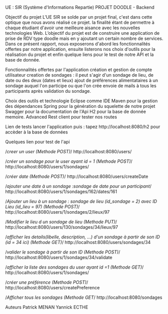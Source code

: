UE : SIR (Système d'Informations Repartie)
PROJET DOODLE - Backend

Objectif du projet 
L'UE SIR se solde par un projet final, c'est dans cette optique que nous avons réalisé ce projet.
la finalité étant de permettre à chaque étudiant d'avoir une meilleure aisance avec les nouvelles technologies Web.
L’objectif du projet est de construire une application de prise de RDV type doodle mais en y ajoutant un certain nombre de services.
Dans ce présent rapport, nous exposerons d'abord les fonctionnalités offertes par notre application, ensuite listerons nos choix d'outils
pour la réalisation du projet et enfin quelque liens pour le test de notre API et la base de donnée.


Fonctionnalités offertes par l'application
création et gestion de compte utilisateur
creation de sondages : il peut s'agir d'un sondage de lieu, de date ou des deux (dates et lieux)
ajout de préférences alimentataires à un sondage auquel l'on participe ou que l'on crée
envoie de mails à tous les participants après validation du sondage.

Choix des outils et technologie
Eclipse comme IDE
Maven pour la gestion des dépendances
Spring pour la génération du squelette de notre projet
Swagger pour la documentation de l'Api 
H2 pour la base de donnée memoire.
Advanced Rest client pour tester nos routes

Lien de tests
lancer l'application puis :
tapez http://localhost:8080/h2 pour accèder à la base de données 

Quelques lien pour test de l'api

/*creer un  user (Methode POST)*/
http://localhost:8080/users/

/*créer un sondage pour le user ayant id = 1 (Methode POST)*/
http://localhost:8080/users/1/sondages/

/*créer date (Methode POST)*/
http://localhost:8080/users/createDate

/*ajouter une date à un sondage :sondage de date pour un participant*/
http://localhost:8080/users/1/sondages/162/dates/161

/*Ajouter un lieu à un sondage : sondage de lieu (id_sondage = 2) avec ID Lieu (id_lieu = 97) (Methode POST)*/
http://localhost:8080/users/1/sondages/2/lieux/97

/*Modifier le lieu d un sondage de lieu (Methode PUT)*/
http://localhost:8080/users/130/sondages/34/lieux/97

/*afficher les details(libelle, description, ...) d'un sondage à partir de son ID (id = 34 ici) (Methode GET)*/
http://localhost:8080/users/sondages/34

/*valider le sondage à partir de son ID (Methode POST)*/
http://localhost:8080/users/1/sondages/34/validate

/*afficher la liste des sondages du user ayant id =1 (Methode GET)*/
http://localhost:8080/users/1/sondages/

/*créer une préférence (Methode POST)*/
http://localhost:8080/users/createPreference

/*Afficher tous les sondages (Methode GET*/
http://localhost:8080/sondages


Auteurs
Patrick MENAN
Yannick ECTHE


